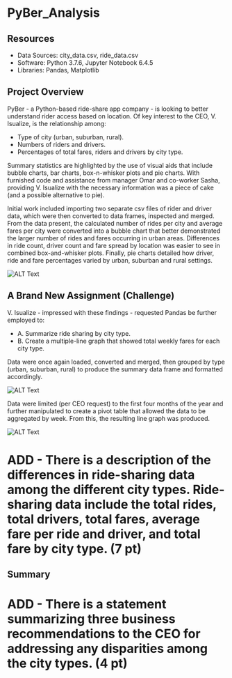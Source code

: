 # PyBer_Analysis

## Resources
- Data Sources: city_data.csv, ride_data.csv
- Software: Python 3.7.6, Jupyter Notebook 6.4.5
- Libraries: Pandas, Matplotlib

## Project Overview
PyBer - a Python-based ride-share app company - is looking to better understand rider access based on location.
Of key interest to the CEO, V. Isualize, is the relationship among:
* Type of city (urban, suburban, rural).
* Numbers of riders and drivers.
* Percentages of total fares, riders and drivers by city type.

Summary statistics are highlighted by the use of visual aids that include bubble charts, bar charts, box-n-whisker plots and pie charts.
With furnished code and assistance from manager Omar and co-worker Sasha, providing V. Isualize with the necessary information was a piece of cake (and a possible alternative to pie).

Initial work included importing two separate csv files of rider and driver data, which were then converted to data frames, inspected and merged.
From the data present, the calculated number of rides per city and average fares per city were converted into a bubble chart that better demonstrated the larger number of rides and fares occurring in urban areas.
Differences in ride count, driver count and fare spread by location was easier to see in combined box-and-whisker plots. Finally, pie charts detailed how driver, ride and fare percentages varied by urban, suburban and rural settings.

![ALT Text](https://user-images.githubusercontent.com/30667001/150445805-55b23053-ef0b-4805-b074-78c326ae4445.png)

## A Brand New Assignment (Challenge)
V. Isualize - impressed with these findings - requested Pandas be further employed to:
* A. Summarize ride sharing by city type.
* B. Create a multiple-line graph that showed total weekly fares for each city type.

Data were once again loaded, converted and merged, then grouped by type (urban, suburban, rural) to produce the summary data frame and formatted accordingly.

![ALT Text](https://user-images.githubusercontent.com/30667001/150442601-73802679-be48-4a9c-8ca3-0f493ed4a0d2.png)

Data were limited (per CEO request) to the first four months of the year and further manipulated to create a pivot table that allowed the data to be aggregated by week.
From this, the resulting line graph was produced.

![ALT Text](https://user-images.githubusercontent.com/30667001/150442582-7d7a1863-71af-4f8a-96ae-53cd5d620304.png)

# ADD - There is a description of the differences in ride-sharing data among the different city types. Ride-sharing data include the total rides, total drivers, total fares, average fare per ride and driver, and total fare by city type. (7 pt)

## Summary

# ADD - There is a statement summarizing three business recommendations to the CEO for addressing any disparities among the city types. (4 pt)
